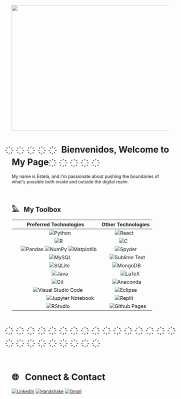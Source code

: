 
<img src="https://github.com/estelacruz/estelacruz/blob/main/estelaGif.gif" width="800" height="400">

# ҉　 ҉　 ҉　  ҉　 ҉  &nbsp; Bienvenidos, Welcome to My Page &nbsp; ҉　 ҉　 ҉　 ҉　 ҉　   　 

My name is Estela, and I'm passionate about pushing the boundaries of what's possible both inside and outside the digital realm.

&nbsp;

## 𓅓 &nbsp; My Toolbox

| Preferred Technologies | Other Technologies | 
| --------------------- | ------------------------------- |
| &nbsp; &nbsp;&nbsp; &nbsp; &nbsp; &nbsp;&nbsp; &nbsp; &nbsp; &nbsp; &nbsp; &nbsp; &nbsp; &nbsp; ![Python](https://img.shields.io/badge/python-3670A0?style=for-the-badge&logo=python&logoColor=ffdd54) | &nbsp; &nbsp; &nbsp; &nbsp; &nbsp; ![React](https://img.shields.io/badge/react-%2320232a.svg?style=for-the-badge&logo=react&logoColor=%2361DAFB) |
| &nbsp; &nbsp; &nbsp; &nbsp; &nbsp; &nbsp; &nbsp; &nbsp; &nbsp; &nbsp; &nbsp; &nbsp; &nbsp; &nbsp; &nbsp; ![R](https://img.shields.io/badge/r-%23276DC3.svg?style=for-the-badge&logo=r&logoColor=white) | &nbsp; &nbsp; &nbsp; &nbsp; &nbsp; &nbsp; &nbsp;![C](https://img.shields.io/badge/C-00599C?style=for-the-badge&logo=c&logoColor=white) |
| &nbsp; &nbsp; &nbsp;![Pandas](https://img.shields.io/badge/pandas-%23150458.svg?style=for-the-badge&logo=pandas&logoColor=white) ![NumPy](https://img.shields.io/badge/numpy-%23013243.svg?style=for-the-badge&logo=numpy&logoColor=white) ![Matplotlib](https://img.shields.io/badge/Matplotlib-%23ffffff.svg?style=for-the-badge&logo=Matplotlib&logoColor=black) |  &nbsp; &nbsp; &nbsp; &nbsp; &nbsp; ![Spyder](https://img.shields.io/badge/Spyder-838485?style=for-the-badge&logo=spyder%20ide&logoColor=maroon) |
| &nbsp; &nbsp; &nbsp; &nbsp; &nbsp; &nbsp; &nbsp; &nbsp; &nbsp; &nbsp; &nbsp; &nbsp; &nbsp; ![MySQL](https://img.shields.io/badge/mysql-%2300f.svg?style=for-the-badge&logo=mysql&logoColor=white) | &nbsp; &nbsp; &nbsp; ![Sublime Text](https://img.shields.io/badge/sublime_text-%23575757.svg?style=for-the-badge&logo=sublime-text&logoColor=important)  |
| &nbsp; &nbsp; &nbsp; &nbsp; &nbsp; &nbsp; &nbsp; &nbsp; &nbsp; &nbsp; &nbsp; &nbsp; &nbsp; ![SQLite](https://img.shields.io/badge/sqlite-%2307405e.svg?style=for-the-badge&logo=sqlite&logoColor=white) | &nbsp; &nbsp; &nbsp; &nbsp; ![MongoDB](https://img.shields.io/badge/MongoDB-%234ea94b.svg?style=for-the-badge&logo=mongodb&logoColor=white) |
| &nbsp; &nbsp; &nbsp; &nbsp; &nbsp; &nbsp; &nbsp; &nbsp; &nbsp; &nbsp; &nbsp; &nbsp; &nbsp; &nbsp; ![Java](https://img.shields.io/badge/java-%23ED8B00.svg?style=for-the-badge&logo=openjdk&logoColor=white) | &nbsp; &nbsp; &nbsp; &nbsp; &nbsp; &nbsp; &nbsp; ![LaTeX](https://img.shields.io/badge/latex-%23008080.svg?style=for-the-badge&logo=latex&logoColor=white) |
| &nbsp; &nbsp; &nbsp; &nbsp; &nbsp; &nbsp; &nbsp; &nbsp; &nbsp; &nbsp; &nbsp; &nbsp; &nbsp; &nbsp; ![Git](https://img.shields.io/badge/git-%23F05033.svg?style=for-the-badge&logo=git&logoColor=white) | &nbsp; &nbsp; &nbsp; &nbsp;  ![Anaconda](https://img.shields.io/badge/Anaconda-%2344A833.svg?style=for-the-badge&logo=anaconda&logoColor=white) |
| &nbsp; &nbsp; &nbsp; &nbsp; &nbsp; &nbsp;  &nbsp; ![Visual Studio Code](https://img.shields.io/badge/Visual%20Studio%20Code-0078d7.svg?style=for-the-badge&logo=visual-studio-code&logoColor=white) | &nbsp; &nbsp; &nbsp; &nbsp; &nbsp; ![Eclipse](https://img.shields.io/badge/Eclipse-FE7A16.svg?style=for-the-badge&logo=Eclipse&logoColor=white) |
| &nbsp; &nbsp;&nbsp; &nbsp; &nbsp; &nbsp;&nbsp; &nbsp; &nbsp; &nbsp; &nbsp; &nbsp; &nbsp; ![Jupyter Notebook](https://img.shields.io/badge/jupyter-%23FA0F00.svg?style=for-the-badge&logo=jupyter&logoColor=white) | &nbsp; &nbsp; &nbsp; &nbsp; &nbsp; ![Replit](https://img.shields.io/badge/Replit-DD1200?style=for-the-badge&logo=Replit&logoColor=white) |
|  &nbsp; &nbsp;&nbsp; &nbsp; &nbsp; &nbsp;&nbsp; &nbsp; &nbsp; &nbsp; &nbsp; &nbsp; &nbsp;  ![RStudio](https://img.shields.io/badge/RStudio-4285F4?style=for-the-badge&logo=rstudio&logoColor=white)| &nbsp; &nbsp; &nbsp; ![Github Pages](https://img.shields.io/badge/github%20pages-121013?style=for-the-badge&logo=github&logoColor=white)|

#  ҉　 ҉　 ҉　  ҉　 ҉　 ҉　 ҉　  ҉　 ҉　 ҉　 ҉　 ҉　 ҉　 ҉　 ҉　 ҉　 ҉　 ҉　 ҉　 ҉　 ҉　 ҉　 ҉　 ҉　
&nbsp;
# 🌐 &nbsp; Connect & Contact 
[![LinkedIn](https://img.shields.io/badge/LinkedIn-0077B5?style=for-the-badge&logo=linkedin&logoColor=white)](https://www.linkedin.com/in/estelabobadilla-cruz/) [![Handshake](https://img.shields.io/badge/Handshake-FF2F1C.svg?style=for-the-badge&logo=Handshake&logoColor=white)](https://app.joinhandshake.com/stu/users/23566056) [![Gmail](https://img.shields.io/badge/Gmail-D14836?style=for-the-badge&logo=gmail&logoColor=white)](mailto:%22Estela%20Bobadilla-Cruz%22<estelabcruz@nyu.edu>)


<!--
**estelacruz/estelacruz** is a ✨ _special_ ✨ repository because its `README.md` (this file) appears on your GitHub profile.

Here are some ideas to get you started:
- 👋🏽 &nbsp;
- 🔭 I’m currently working on ...
- 🌱 I’m currently learning ...
- 👯 I’m looking to collaborate on ...
- 🤔 I’m looking for help with ...
- 💬 Ask me about ...
- 📫 How to reach me: ...
- 😄 Pronouns: ...
- ⚡ Fun fact: ...
-->
